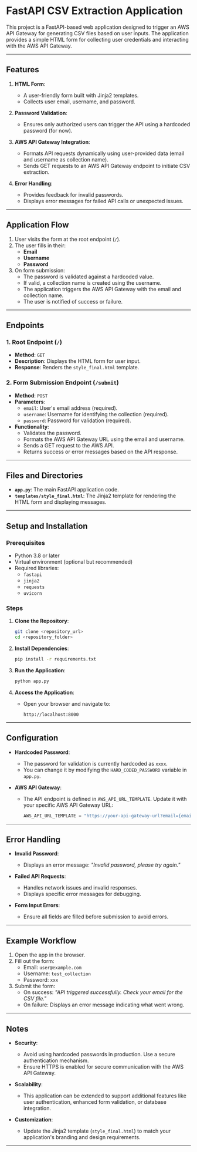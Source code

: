 # FastAPI CSV Extraction Application

This project is a FastAPI-based web application designed to trigger an AWS API Gateway for generating CSV files based on user inputs. The application provides a simple HTML form for collecting user credentials and interacting with the AWS API Gateway. 

---

## Features

1. **HTML Form**:
   - A user-friendly form built with Jinja2 templates.
   - Collects user email, username, and password.

2. **Password Validation**:
   - Ensures only authorized users can trigger the API using a hardcoded password (for now).

3. **AWS API Gateway Integration**:
   - Formats API requests dynamically using user-provided data (email and username as collection name).
   - Sends GET requests to an AWS API Gateway endpoint to initiate CSV extraction.

4. **Error Handling**:
   - Provides feedback for invalid passwords.
   - Displays error messages for failed API calls or unexpected issues.

---

## Application Flow

1. User visits the form at the root endpoint (`/`).
2. The user fills in their:
   - **Email**
   - **Username**
   - **Password**
3. On form submission:
   - The password is validated against a hardcoded value.
   - If valid, a collection name is created using the username.
   - The application triggers the AWS API Gateway with the email and collection name.
   - The user is notified of success or failure.

---

## Endpoints

### 1. **Root Endpoint (`/`)**
- **Method**: `GET`
- **Description**: Displays the HTML form for user input.
- **Response**: Renders the `style_final.html` template.

### 2. **Form Submission Endpoint (`/submit`)**
- **Method**: `POST`
- **Parameters**:
  - `email`: User's email address (required).
  - `username`: Username for identifying the collection (required).
  - `password`: Password for validation (required).
- **Functionality**:
  - Validates the password.
  - Formats the AWS API Gateway URL using the email and username.
  - Sends a GET request to the AWS API.
  - Returns success or error messages based on the API response.

---

## Files and Directories

- **`app.py`**: The main FastAPI application code.
- **`templates/style_final.html`**: The Jinja2 template for rendering the HTML form and displaying messages.

---

## Setup and Installation

### Prerequisites
- Python 3.8 or later
- Virtual environment (optional but recommended)
- Required libraries:
  - `fastapi`
  - `jinja2`
  - `requests`
  - `uvicorn`

### Steps

1. **Clone the Repository**:
   ```bash
   git clone <repository_url>
   cd <repository_folder>
   ```

2. **Install Dependencies**:
   ```bash
   pip install -r requirements.txt
   ```

3. **Run the Application**:
   ```bash
   python app.py
   ```

4. **Access the Application**:
   - Open your browser and navigate to:
     ```
     http://localhost:8000
     ```

---

## Configuration

- **Hardcoded Password**:
  - The password for validation is currently hardcoded as `xxxx`.
  - You can change it by modifying the `HARD_CODED_PASSWORD` variable in `app.py`.

- **AWS API Gateway**:
  - The API endpoint is defined in `AWS_API_URL_TEMPLATE`. Update it with your specific AWS API Gateway URL:
    ```python
    AWS_API_URL_TEMPLATE = "https://your-api-gateway-url?email={email}&collections={collection}"
    ```

---

## Error Handling

- **Invalid Password**:
  - Displays an error message: *"Invalid password, please try again."*

- **Failed API Requests**:
  - Handles network issues and invalid responses.
  - Displays specific error messages for debugging.

- **Form Input Errors**:
  - Ensure all fields are filled before submission to avoid errors.

---

## Example Workflow

1. Open the app in the browser.
2. Fill out the form:
   - Email: `user@example.com`
   - Username: `test_collection`
   - Password: `xxx`
3. Submit the form:
   - On success: *"API triggered successfully. Check your email for the CSV file."*
   - On failure: Displays an error message indicating what went wrong.

---

## Notes

- **Security**:
  - Avoid using hardcoded passwords in production. Use a secure authentication mechanism.
  - Ensure HTTPS is enabled for secure communication with the AWS API Gateway.

- **Scalability**:
  - This application can be extended to support additional features like user authentication, enhanced form validation, or database integration.

- **Customization**:
  - Update the Jinja2 template (`style_final.html`) to match your application's branding and design requirements.

---


